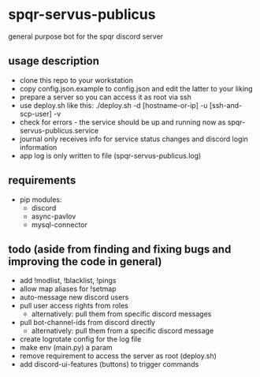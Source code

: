 # spqr-servus-publicus
general purpose bot for the spqr discord server

## usage description
* clone this repo to your workstation
* copy config.json.example to config.json and edit the latter to your liking
* prepare a server so you can access it as root via ssh
* use deploy.sh like this: ./deploy.sh -d [hostname-or-ip] -u [ssh-and-scp-user] -v
* check for errors - the service should be up and running now as spqr-servus-publicus.service
* journal only receives info for service status changes and discord login information
* app log is only written to file (spqr-servus-publicus.log)

## requirements
* pip modules:
  * discord
  * async-pavlov
  * mysql-connector

## todo (aside from finding and fixing bugs and improving the code in general)
* add !modlist, !blacklist, !pings
* allow map aliases for !setmap
* auto-message new discord users
* pull user access rights from roles
  * alternatively: pull them from specific discord messages
* pull bot-channel-ids from discord directly
  * alternatively: pull them from a specific discord message
* create logrotate config for the log file
* make env (main.py) a param
* remove requirement to access the server as root (deploy.sh)
* add discord-ui-features (buttons) to trigger commands
